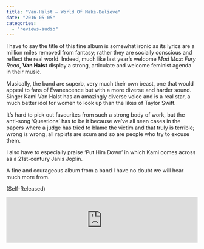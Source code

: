 ```yaml
---
title: "Van-Halst – World Of Make-Believe"
date: "2016-05-05"
categories: 
  - "reviews-audio"
---
```


I have to say the title of this fine album is somewhat ironic as its lyrics are a million miles removed from fantasy; rather they are socially conscious and reflect the real world. Indeed, much like last year’s welcome _Mad Max: Fury Road_, **Van Halst** display a strong, articulate and welcome feminist agenda in their music.

Musically, the band are superb, very much their own beast, one that would appeal to fans of Evanescence but with a more diverse and harder sound. Singer Kami Van Halst has an amazingly diverse voice and is a real star, a much better idol for women to look up than the likes of Taylor Swift.

It’s hard to pick out favourites from such a strong body of work, but the anti-song ‘Questions’ has to be it because we’ve all seen cases in the papers where a judge has tried to blame the victim and that truly is terrible; wrong is wrong, all rapists are scum and so are people who try to excuse them.

I also have to especially praise ‘Put Him Down’ in which Kami comes across as a 21st-century Janis Joplin.

A fine and courageous album from a band I have no doubt we will hear much more from.

(Self-Released)

<iframe style="border: 0; width: 100%; height: 120px;" src="https://bandcamp.com/EmbeddedPlayer/album=3926766742/size=large/bgcol=ffffff/linkcol=0687f5/tracklist=false/artwork=small/transparent=true/" width="300" height="150" seamless=""><a href="http://vanhalst.bandcamp.com/album/world-of-make-believe">World of Make Believe by Van Halst</a></iframe>

